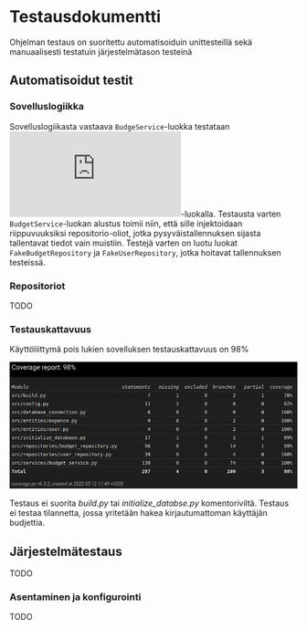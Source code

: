 # Testausdokumentti

Ohjelman testaus on suoritettu automatisoiduin unittesteillä sekä manuaalisesti testatuin järjestelmätason testeinä

## Automatisoidut testit

### Sovelluslogiikka

Sovelluslogiikasta vastaava `BudgeService`-luokka testataan ![TestBudgetService](https://github.com/T-Marenk/ot-harjoitustyo/blob/main/src/tests/services/budget_service_test.py)-luokalla. 
Testausta varten `BudgetService`-luokan alustus toimii niin, että sille injektoidaan riippuvuuksiksi repositorio-oliot, jotka pysyväistallennuksen sijasta
tallentavat tiedot vain muistiin. Testejä varten on luotu luokat `FakeBudgetRepository` ja `FakeUserRepository`, jotka hoitavat tallennuksen testeissä.

### Repositoriot

TODO

### Testauskattavuus

Käyttöliittymä pois lukien sovelluksen testauskattavuus on 98%

![](https://github.com/T-Marenk/ot-harjoitustyo/blob/main/dokumentaatio/kuvat/coverage_report.png)

Testaus ei suorita _build.py_ tai _initialize_databse.py_ komentoriviltä. Testaus ei testaa tilannetta, jossa yritetään hakea kirjautumattoman
käyttäjän budjettia.

## Järjestelmätestaus

TODO

### Asentaminen ja konfigurointi

TODO
